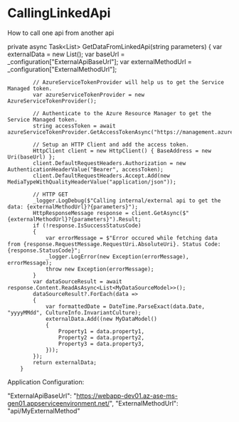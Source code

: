 # CallingLinkedApi
How to call one api from another api


private async Task<List<FxRates>> GetDataFromLinkedApi(string parameters)
        {
            var externalData = new List<MyDataModel>();
            var baseUrl = _configuration["ExternalApiBaseUrl"];
            var externalMethodUrl = _configuration["ExternalMethodUrl"];
  
            // AzureServiceTokenProvider will help us to get the Service Managed token.
            var azureServiceTokenProvider = new AzureServiceTokenProvider();
            
            // Authenticate to the Azure Resource Manager to get the Service Managed token.
            string accessToken = await azureServiceTokenProvider.GetAccessTokenAsync("https://management.azure.com/");
            
            // Setup an HTTP Client and add the access token.
            HttpClient client = new HttpClient() { BaseAddress = new Uri(baseUrl) };
            client.DefaultRequestHeaders.Authorization = new AuthenticationHeaderValue("Bearer", accessToken);
            client.DefaultRequestHeaders.Accept.Add(new MediaTypeWithQualityHeaderValue("application/json"));
            
            // HTTP GET
            _logger.LogDebug($"Calling internal/external api to get the data: {externalMethodUrl}?{parameters}");
            HttpResponseMessage response = client.GetAsync($"{externalMethodUrl}?{parameters}").Result;
            if (!response.IsSuccessStatusCode)
            {
                var errorMessage = $"Error occured while fetching data from {response.RequestMessage.RequestUri.AbsoluteUri}. Status Code: {response.StatusCode}";
                _logger.LogError(new Exception(errorMessage), errorMessage);
                throw new Exception(errorMessage);
            }
            var dataSourceResult = await response.Content.ReadAsAsync<List<MyDataSourceModel>>();
            dataSourceResult?.ForEach(data =>
            {
                var formattedDate = DateTime.ParseExact(data.Date, "yyyyMMdd", CultureInfo.InvariantCulture);
                externalData.Add((new MyDataModel()
                {
                    Property1 = data.property1,
                    Property2 = data.property2,
                    Property3 = data.property3,
                }));
            });
            return externalData;
        }


Application Configuration:

"ExternalApiBaseUrl": "https://webapp-dev01.az-ase-ms-gen01.appserviceenvironment.net/",
"ExternalMethodUrl": "api/MyExternalMethod"
